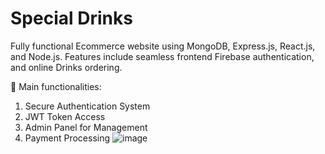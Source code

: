 # Special Drinks

Fully functional  Ecommerce website using MongoDB, Express.js, React.js, and Node.js. Features include seamless frontend Firebase authentication, and online Drinks ordering.

🔧 Main functionalities:


1. Secure Authentication System
2. JWT Token Access
3. Admin Panel for Management
4. Payment Processing
![image](https://github.com/soniah770/Specialty-Drink-Store/assets/59695002/a031693b-6556-4891-add9-45c674e2e9a1)
